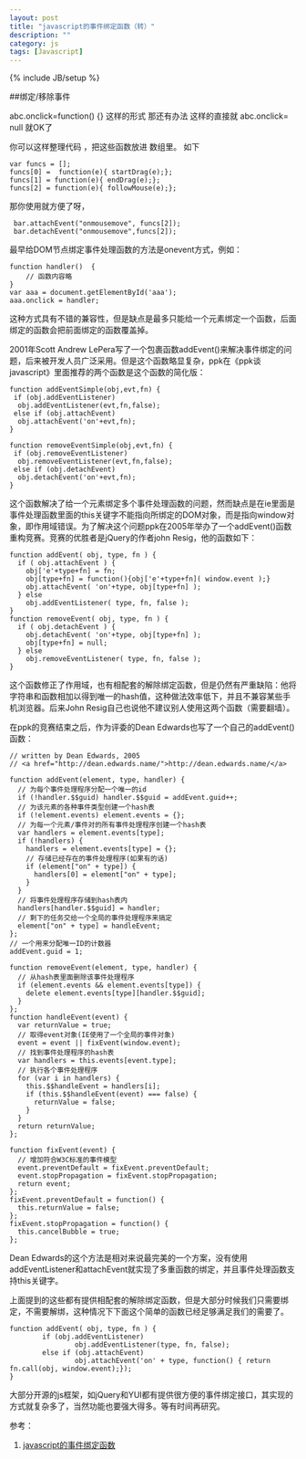 ```yaml
---
layout: post
title: "javascript的事件绑定函数（转）"
description: ""
category: js
tags: [Javascript]
---
```

{% include JB/setup %}

##绑定/移除事件

abc.onclick=function() {} 这样的形式 那还有办法
这样的直接就 abc.onclick= null 就OK了
	 
你可以这样整理代码 ，把这些函数放进 数组里。 如下

	var funcs = []; 
	funcs[0] =  function(e){ startDrag(e);};
	funcs[1] = function(e){ endDrag(e);};
	funcs[2] = function(e){ followMouse(e);};


那你使用就方便了呀，

	 bar.attachEvent("onmousemove", funcs[2]);
	 bar.detachEvent("onmousemove",funcs[2]);
 
 
最早给DOM节点绑定事件处理函数的方法是onevent方式，例如：

	function handler()  {
	    // 函数内容略
	}
	var aaa = document.getElementById('aaa');
	aaa.onclick = handler;
	
这种方式具有不错的兼容性，但是缺点是最多只能给一个元素绑定一个函数，后面绑定的函数会把前面绑定的函数覆盖掉。

2001年Scott Andrew LePera写了一个包裹函数addEvent()来解决事件绑定的问题，后来被开发人员广泛采用。但是这个函数略显复杂，ppk在《ppk谈javascript》里面推荐的两个函数是这个函数的简化版：

	function addEventSimple(obj,evt,fn) {
	 if (obj.addEventListener)
	  obj.addEventListener(evt,fn,false);
	 else if (obj.attachEvent)
	  obj.attachEvent('on'+evt,fn);
	}
	
	function removeEventSimple(obj,evt,fn) {
	 if (obj.removeEventListener)
	  obj.removeEventListener(evt,fn,false);
	 else if (obj.detachEvent)
	  obj.detachEvent('on'+evt,fn);
	}
	
这个函数解决了给一个元素绑定多个事件处理函数的问题，然而缺点是在ie里面是事件处理函数里面的this关键字不能指向所绑定的DOM对象，而是指向window对象，即作用域错误。为了解决这个问题ppk在2005年举办了一个addEvent()函数重构竞赛。竞赛的优胜者是jQuery的作者john Resig，他的函数如下：

	function addEvent( obj, type, fn ) {
	  if ( obj.attachEvent ) {
	    obj['e'+type+fn] = fn;
	    obj[type+fn] = function(){obj['e'+type+fn]( window.event );}
	    obj.attachEvent( 'on'+type, obj[type+fn] );
	  } else
	    obj.addEventListener( type, fn, false );
	}
	function removeEvent( obj, type, fn ) {
	  if ( obj.detachEvent ) {
	    obj.detachEvent( 'on'+type, obj[type+fn] );
	    obj[type+fn] = null;
	  } else
	    obj.removeEventListener( type, fn, false );
	}
这个函数修正了作用域，也有相配套的解除绑定函数，但是仍然有严重缺陷：他将字符串和函数相加以得到唯一的hash值，这种做法效率低下，并且不兼容某些手机浏览器。后来John Resig自己也说他不建议别人使用这两个函数（需要翻墙）。

在ppk的竞赛结束之后，作为评委的Dean Edwards也写了一个自己的addEvent()函数：

	// written by Dean Edwards, 2005
	// <a href="http://dean.edwards.name/">http://dean.edwards.name/</a>
	
	function addEvent(element, type, handler) {
	  // 为每个事件处理程序分配一个唯一的id  
	  if (!handler.$$guid) handler.$$guid = addEvent.guid++;
	  // 为该元素的各种事件类型创建一个hash表
	  if (!element.events) element.events = {};
	  // 为每一个元素/事件对的所有事件处理程序创建一个hash表
	  var handlers = element.events[type];
	  if (!handlers) {
	    handlers = element.events[type] = {};
	    // 存储已经存在的事件处理程序(如果有的话)
	    if (element["on" + type]) {
	      handlers[0] = element["on" + type];
	    }
	  }
	  // 将事件处理程序存储到hash表内
	  handlers[handler.$$guid] = handler;
	  // 剩下的任务交给一个全局的事件处理程序来搞定
	  element["on" + type] = handleEvent;
	};
	// 一个用来分配唯一ID的计数器
	addEvent.guid = 1;
	
	function removeEvent(element, type, handler) {
	  // 从hash表里面删除该事件处理程序
	  if (element.events && element.events[type]) {
	    delete element.events[type][handler.$$guid];
	  }
	};
	function handleEvent(event) {
	  var returnValue = true;
	  // 取得event对象(IE使用了一个全局的事件对象)
	  event = event || fixEvent(window.event);
	  // 找到事件处理程序的hash表
	  var handlers = this.events[event.type];
	  // 执行各个事件处理程序
	  for (var i in handlers) {
	    this.$$handleEvent = handlers[i];
	    if (this.$$handleEvent(event) === false) {
	      returnValue = false;
	    }
	  }
	  return returnValue;
	};
	
	function fixEvent(event) {
	  // 增加符合W3C标准的事件模型
	  event.preventDefault = fixEvent.preventDefault;
	  event.stopPropagation = fixEvent.stopPropagation;
	  return event;
	};
	fixEvent.preventDefault = function() {
	  this.returnValue = false;
	};
	fixEvent.stopPropagation = function() {
	  this.cancelBubble = true;
	};
Dean Edwards的这个方法是相对来说最完美的一个方案，没有使用addEventListener和attachEvent就实现了多重函数的绑定，并且事件处理函数支持this关键字。

上面提到的这些都有提供相配套的解除绑定函数，但是大部分时候我们只需要绑定，不需要解绑，这种情况下下面这个简单的函数已经足够满足我们的需要了。

	function addEvent( obj, type, fn ) {
	        if (obj.addEventListener)
	                obj.addEventListener(type, fn, false);
	        else if (obj.attachEvent)
	                obj.attachEvent('on' + type, function() { return fn.call(obj, window.event);});
	}
大部分开源的js框架，如jQuery和YUI都有提供很方便的事件绑定接口，其实现的方式就复杂多了，当然功能也要强大得多。等有时间再研究。

参考：
1. [javascript的事件绑定函数](http://biaoge.me/2009/12/253)



